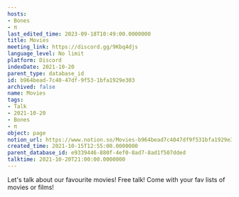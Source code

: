 ```yaml
---
hosts:
- Bones
- π
last_edited_time: 2023-09-18T10:49:00.0000000
title: Movies
meeting_link: https://discord.gg/9Kbq4djs
language_level: No limit
platform: Discord
indexDate: 2021-10-20
parent_type: database_id
id: b964bead-7c40-47df-9f53-1bfa1929e303
archived: false
name: Movies
tags:
- Talk
- 2021-10-20
- Bones
- π
object: page
notion_url: https://www.notion.so/Movies-b964bead7c4047df9f531bfa1929e303
created_time: 2021-10-15T12:55:00.0000000
parent_database_id: e9339446-880f-4ef0-8ad7-8ad1f507dded
talktime: 2021-10-20T21:00:00.0000000
---
```


Let's talk about our favourite movies!
Free talk! Come with your fav lists of movies or films!


